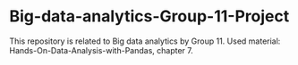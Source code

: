 # Big-data-analytics-Group-11-Project
This repository is related to Big data analytics by Group 11. Used material: Hands-On-Data-Analysis-with-Pandas, chapter 7.
